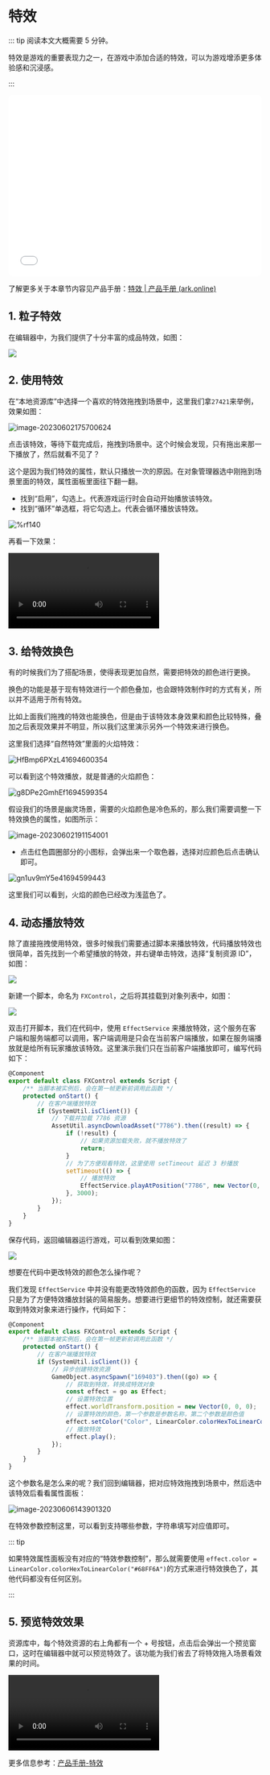 # 特效

::: tip 阅读本文大概需要 5 分钟。

特效是游戏的重要表现力之一，在游戏中添加合适的特效，可以为游戏增添更多体验感和沉浸感。

:::

<iframe sandbox="allow-scripts allow-downloads allow-same-origin allow-popups allow-presentation allow-forms" frameborder="0" draggable="false" allowfullscreen="" allow="encrypted-media;" referrerpolicy="" aha-samesite="" class="iframe-loaded" src="//player.bilibili.com/player.html?aid=322817180&bvid=BV1qw411q7ba&cid=1317939515&p=16&autoplay=0" style="border-radius: 7px; width: 100%; height: 360px;"></iframe>

了解更多关于本章节内容见产品手册：[特效 | 产品手册 (ark.online)](https://docs.ark.online/GameplayObjects/Effects.html)

## 1.  粒子特效

在编辑器中，为我们提供了十分丰富的成品特效，如图：

![](https://arkimg.ark.online/20230913-173851.webp)

## 2. 使用特效

在“本地资源库”中选择一个喜欢的特效拖拽到场景中，这里我们拿`27421`来举例，效果如图：

![image-20230602175700624](https://arkimg.ark.online/image-20230602175700624.webp)

点击该特效，等待下载完成后，拖拽到场景中。这个时候会发现，只有拖出来那一下播放了，然后就看不见了？

这个是因为我们特效的属性，默认只播放一次的原因。在对象管理器选中刚拖到场景里面的特效，属性面板里面往下翻一翻。

* 找到“启用”，勾选上。代表游戏运行时会自动开始播放该特效。
* 找到“循环”单选框，将它勾选上。代表会循环播放该特效。

![%rf140](https://arkimg.ark.online/%rf140.webp)

再看一下效果：

<video controls src="https://arkimg.ark.online/UE4_KSzCeypZnB.mp4"></video>



## 3. 给特效换色

有的时候我们为了搭配场景，使得表现更加自然，需要把特效的颜色进行更换。

换色的功能是基于现有特效进行一个颜色叠加，也会跟特效制作时的方式有关，所以并不适用于所有特效。

比如上面我们拖拽的特效也能换色，但是由于该特效本身效果和颜色比较特殊，叠加之后表现效果并不明显，所以我们这里演示另外一个特效来进行换色。

这里我们选择“自然特效”里面的火焰特效：

![HfBmp6PXzL41694600354](https://arkimg.ark.online/HfBmp6PXzL41694600354.webp)

可以看到这个特效播放，就是普通的火焰颜色：

![g8DPe2GmhEf1694599354](https://arkimg.ark.online/g8DPe2GmhEf1694599354.webp)

假设我们的场景是幽灵场景，需要的火焰颜色是冷色系的，那么我们需要调整一下特效换色的属性，如图所示：

![image-20230602191154001](https://arkimg.ark.online/image-20230602191154001.webp)

* 点击红色圆圈部分的小图标，会弹出来一个取色器，选择对应颜色后点击确认即可。

![gn1uv9mY5e41694599443](https://arkimg.ark.online/gn1uv9mY5e41694599443.webp)

这里我们可以看到，火焰的颜色已经改为浅蓝色了。

## 4. 动态播放特效

除了直接拖拽使用特效，很多时候我们需要通过脚本来播放特效，代码播放特效也很简单，首先找到一个希望播放的特效，并右键单击特效，选择“复制资源 ID”，如图：

![](https://wstatic-a1.233leyuan.com/productdocs/static/boxcnT6WAVbLaHsmtpR1u1aTVMe.png)

新建一个脚本，命名为 `FXControl`，之后将其挂载到对象列表中，如图：

![](https://wstatic-a1.233leyuan.com/productdocs/static/boxcndcn9iE3QFLqM4zfEBCq07c.png)

双击打开脚本，我们在代码中，使用 `EffectService` 来播放特效，这个服务在客户端和服务端都可以调用，客户端调用是只会在当前客户端播放，如果在服务端播放就是给所有玩家播放该特效。这里演示我们只在当前客户端播放即可，编写代码如下：

``` typescript
@Component
export default class FXControl extends Script {
    /** 当脚本被实例后，会在第一帧更新前调用此函数 */
    protected onStart() {
        // 在客户端播放特效
        if (SystemUtil.isClient()) {
            // 下载并加载 7786 资源
            AssetUtil.asyncDownloadAsset("7786").then((result) => {
                if (!result) {
                    // 如果资源加载失败，就不播放特效了
                    return;
                }
                // 为了方便观看特效，这里使用 setTimeout 延迟 3 秒播放
                setTimeout(() => {
                    // 播放特效
                    EffectService.playAtPosition("7786", new Vector(0, 0, 0));
                }, 3000);
            });
        }
    }
}
```

保存代码，返回编辑器运行游戏，可以看到效果如图：

![](https://wstatic-a1.233leyuan.com/productdocs/static/boxcntS0GvUU3RmjzKIiwBXNNvg.gif)

想要在代码中更改特效的颜色怎么操作呢？

我们发现 `EffectService` 中并没有能更改特效颜色的函数，因为 `EffectService` 只是为了方便特效播放封装的简易服务。想要进行更细节的特效控制，就还需要获取到特效对象来进行操作，代码如下：

```typescript
@Component
export default class FXControl extends Script {
    /** 当脚本被实例后，会在第一帧更新前调用此函数 */
    protected onStart() {
        // 在客户端播放特效
        if (SystemUtil.isClient()) {
            // 异步创建特效资源
            GameObject.asyncSpawn("169403").then((go) => {
                // 获取到特效，转换成特效对象
                const effect = go as Effect;
                // 设置特效位置
                effect.worldTransform.position = new Vector(0, 0, 0);
                // 设置特效的颜色，第一个参数是参数名称，第二个参数是颜色值
                effect.setColor("Color", LinearColor.colorHexToLinearColor("#68FF6A"));
                // 播放特效
                effect.play();
            });
        }
    }
}
```

这个参数名是怎么来的呢？我们回到编辑器，把对应特效拖拽到场景中，然后选中该特效后看看属性面板：

![image-20230606143901320](https://arkimg.ark.online/image-20230606143901320.png)

在特效参数控制这里，可以看到支持哪些参数，字符串填写对应值即可。

::: tip

如果特效属性面板没有对应的“特效参数控制”，那么就需要使用 `effect.color = LinearColor.colorHexToLinearColor("#68FF6A")`的方式来进行特效换色了，其他代码都没有任何区别。

:::

## 5. 预览特效效果

资源库中，每个特效资源的右上角都有一个 + 号按钮，点击后会弹出一个预览窗口，这时在编辑器中就可以预览特效了。该功能为我们省去了将特效拖入场景看效果的时间。

<video controls src="https://arkimg.ark.online/7615132843496.mp4"> </video>

更多信息参考：[产品手册-特效](https://docs.ark.online/GameplayObjects/Effects.html)